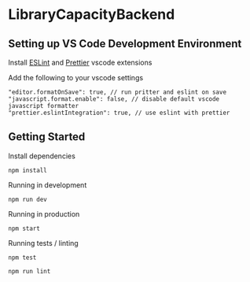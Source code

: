 # LibraryCapacityBackend

## Setting up VS Code Development Environment

Install [ESLint](https://marketplace.visualstudio.com/items?itemName=dbaeumer.vscode-eslint) and [Prettier](https://marketplace.visualstudio.com/items?itemName=esbenp.prettier-vscode) vscode extensions

Add the following to your vscode settings

```
"editor.formatOnSave": true, // run pritter and eslint on save
"javascript.format.enable": false, // disable default vscode javascript formatter
"prettier.eslintIntegration": true, // use eslint with prettier
```

## Getting Started

Install dependencies

```
npm install
```

Running in development

```
npm run dev
```

Running in production

```
npm start
```

Running tests / linting

```
npm test

npm run lint
```
